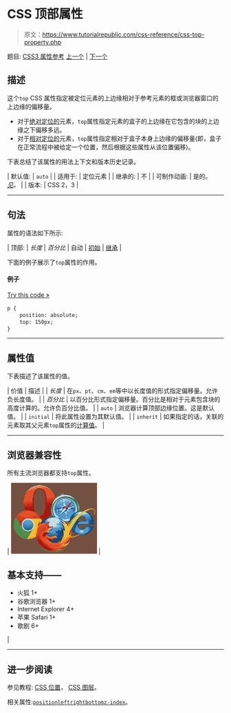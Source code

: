 # CSS 顶部属性

> 原文：<https://www.tutorialrepublic.com/css-reference/css-top-property.php>

题目: [CSS3 属性参考](css3-properties.php) [上一个](css-text-transform-property.php) | [下一个](css3-transform-property.php)

## 描述

这个`top` CSS 属性指定被定位元素的上边缘相对于参考元素的框或浏览器窗口的上边缘的偏移量。

*   对于[绝对定位的](../css-tutorial/css-position.php#absolute-positioning)元素，`top`属性指定元素的盒子的上边缘在它包含的块的上边缘之下偏移多远。
*   对于[相对定位的](../css-tutorial/css-position.php#relative-positioning)元素，`top`属性指定相对于盒子本身上边缘的偏移量(即，盒子在正常流程中被给定一个位置，然后根据这些属性从该位置偏移)。

下表总结了该属性的用法上下文和版本历史记录。

| 默认值: | `auto` |
| 适用于: | 定位元素 |
| 继承的: | 不 |
| 可制作动画: | 是的。 [*见*](css-animatable-properties.php)*。* |
| 版本: | CSS 2，3 |

* * *

## 句法

属性的语法如下所示:

| 顶部: | *长度* &#124; *百分比* &#124; 自动 &#124; [初始](../definitions.php#initial) &#124; [继承](../definitions.php#inherit) |

下面的例子展示了`top`属性的作用。

#### 例子

[Try this code »](../codelab.php?topic=css&file=top-property "Try this code using online Editor")

```
p {
    position: absolute;
    top: 150px;
}
```

* * *

## 属性值

下表描述了该属性的值。

| 价值 | 描述 |
| *长度* | 在`px`、`pt`、`cm`、`em`等中以长度值的形式指定偏移量。允许负长度值。 |
| *百分比* | 以百分比形式指定偏移量。百分比是相对于元素包含块的高度计算的。允许负百分比值。 |
| `auto` | 浏览器计算顶部边缘位置。这是默认值。 |
| `initial` | 将此属性设置为其默认值。 |
| `inherit` | 如果指定的话，关联的元素取其父元素`top`属性的[计算值](../definitions.php#computed-value)。 |

* * *

## 浏览器兼容性

所有主流浏览器都支持`top`属性。

| ![Browsers Icon](img/e9331123c77668c1832e541c2fca1002.png) | 

## 基本支持——

*   火狐 1+
*   谷歌浏览器 1+
*   Internet Explorer 4+
*   苹果 Safari 1+
*   歌剧 6+

 |

* * *

## 进一步阅读

参见教程: [CSS 位置](../css-tutorial/css-position.php)， [CSS 图层](../css-tutorial/css-layers.php)。

相关属性:[`position`](css-position-property.php)[`left`](css-left-property.php)[`right`](css-right-property.php)[`bottom`](css-bottom-property.php)[`z-index`](css-z-index-property.php)。